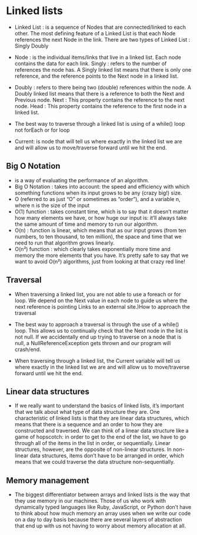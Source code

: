 # Linked lists

* Linked List : is a sequence of Nodes that are connected/linked to each other. The most defining feature of a Linked List is that each Node references the next Node in the link. There are two types of Linked List : Singly Doubly

* Node : is the individual items/links that live in a linked list. Each node contains the data for each link. Singly : refers to the number of references the node has. A Singly linked list means that there is only one reference, and the reference points to the Next node in a linked list.

* Doubly : refers to there being two (double) references within the node. A Doubly linked list means that there is a reference to both the Next and Previous node. Next : This property contains the reference to the next node. Head : This property contains the reference to the first node in a linked list.

* The best way to traverse through a linked list is using of a while() loop not forEach or for loop

* Current: is node that will tell us where exactly in the linked list we are and will allow us to move/traverse forward until we hit the end.

## Big O Notation

* is a way of evaluating the performance of an algorithm.
* Big O Notation : takes into account: the speed and efficiency with which something functions when its input grows to be any (crazy big!) size.
* O (referred to as just “O” or sometimes as “order”), and a variable n, where n is the size of the input
* O(1) function : takes constant time, which is to say that it doesn’t matter how many elements we have, or how huge our input is: it’ll always take the same amount of time and memory to run our algorithm.
* O(n) : function is linear, which means that as our input grows (from ten numbers, to ten thousand, to ten million), the space and time that we need to run that algorithm grows linearly.
* O(n²) function : which clearly takes exponentially more time and memory the more elements that you have. It’s pretty safe to say that we want to avoid O(n²) algorithms, just from looking at that crazy red line!

## Traversal

* When traversing a linked list, you are not able to use a foreach or for loop. We depend on the Next value in each node to guide us where the next reference is pointing
Links to an external site.)How to approach the traversal

* The best way to approach a traversal is through the use of a while() loop. This allows us to continually check that the Next node in the list is not null. If we accidentally end up trying to traverse on a node that is null, a NullReferenceException gets thrown and our program will crash/end.

* When traversing through a linked list, the Current variable will tell us where exactly in the linked list we are and will allow us to move/traverse forward until we hit the end.

## Linear data structures

* If we really want to understand the basics of linked lists, it’s important that we talk about what type of data structure they are. One characteristic of linked lists is that they are linear data structures, which means that there is a sequence and an order to how they are constructed and traversed. We can think of a linear data structure like a game of hopscotch: in order to get to the end of the list, we have to go through all of the items in the list in order, or sequentially. Linear structures, however, are the opposite of non-linear structures. In non-linear data structures, items don’t have to be arranged in order, which means that we could traverse the data structure non-sequentially.

## Memory management

* The biggest differentiator between arrays and linked lists is the way that they use memory in our machines. Those of us who work with dynamically typed languages like Ruby, JavaScript, or Python don’t have to think about how much memory an array uses when we write our code on a day to day basis because there are several layers of abstraction that end up with us not having to worry about memory allocation at all.